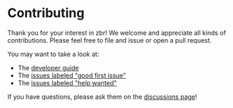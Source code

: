 # Contributing

Thank you for your interest in zbr! We welcome and appreciate all kinds of
contributions. Please feel free to file and issue or open a pull request.

You may want to take a look at:

- The [developer guide](dev.md)
- The [issues labeled "good first issue"][good]
- The [issues labeled "help wanted"][help]

If you have questions, please ask them on the [discussions page][discuss]!

[discuss]: https://github.com/langston-barrett/zbr/discussions
[good]: https://github.com/langston-barrett/zbr/issues?q=is%3Aopen+is%3Aissue+label%3A%22good+first+issue%22
[help]: https://github.com/langston-barrett/zbr/issues?q=is%3Aopen+is%3Aissue+label%3A%22help+wanted%22
